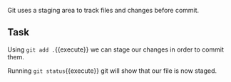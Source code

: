 Git uses a staging area to track files and changes before commit.

## Task

Using `git add .`{{execute}} we can stage our changes in order to commit them.

Running `git status`{{execute}} git will show that our file is now staged.
